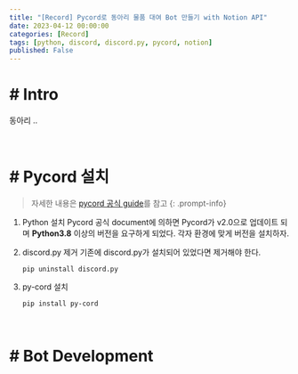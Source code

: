 ```yaml
---
title: "[Record] Pycord로 동아리 물품 대여 Bot 만들기 with Notion API"
date: 2023-04-12 00:00:00
categories: [Record]
tags: [python, discord, discord.py, pycord, notion]
published: False
---
```


# # Intro
동아리 ..

<br>


# # Pycord 설치

> 자세한 내용은 [pycord 공식 guide](https://guide.pycord.dev/installation)를 참고
{: .prompt-info}

1. Python 설치
    Pycord 공식 document에 의하면 Pycord가 v2.0으로 업데이트 되며 **Python3.8** 이상의 버전을 요구하게 되었다. 각자 환경에 맞게 버전을 설치하자.

2. discord.py 제거
    기존에 discord.py가 설치되어 있었다면 제거해야 한다.

    ```shell
    pip uninstall discord.py
    ```
3. py-cord 설치

    ```shell
    pip install py-cord
    ```

<br>

# # Bot Development

